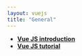 ```yaml
---
layout: vuejs
title: "General"
---
```

- **[Vue JS introduction](https://vuejs.org/guide/introduction.html)**
- **[Vue JS tutorial](https://www.tutorialspoint.com/vuejs/index.htm)**